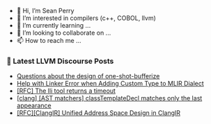 - 👋 Hi, I’m Sean Perry
- 👀 I’m interested in compilers (c++, COBOL, llvm)
- 🌱 I’m currently learning ...
- 💞️ I’m looking to collaborate on ...
- 📫 How to reach me ...

<!---
s66perry/s66perry is a ✨ special ✨ repository because its `README.md` (this file) appears on your GitHub profile.
You can click the Preview link to take a look at your changes.
--->
### 📕 Latest LLVM Discourse Posts

<!-- DISCOURSE-LLVM:START -->
- [Questions about the design of one-shot-bufferize](https://discourse.llvm.org/t/questions-about-the-design-of-one-shot-bufferize/79867#post_3)
- [Help with Linker Error when Adding Custom Type to MLIR Dialect](https://discourse.llvm.org/t/help-with-linker-error-when-adding-custom-type-to-mlir-dialect/79876#post_1)
- [[RFC] The lli tool returns a timeout](https://discourse.llvm.org/t/rfc-the-lli-tool-returns-a-timeout/79874#post_1)
- [[clang] [AST matchers] classTemplateDecl matches only the last appearance](https://discourse.llvm.org/t/clang-ast-matchers-classtemplatedecl-matches-only-the-last-appearance/79872#post_1)
- [[RFC][ClangIR] Unified Address Space Design in ClangIR](https://discourse.llvm.org/t/rfc-clangir-unified-address-space-design-in-clangir/79728#post_3)
<!-- DISCOURSE-LLVM:END -->
